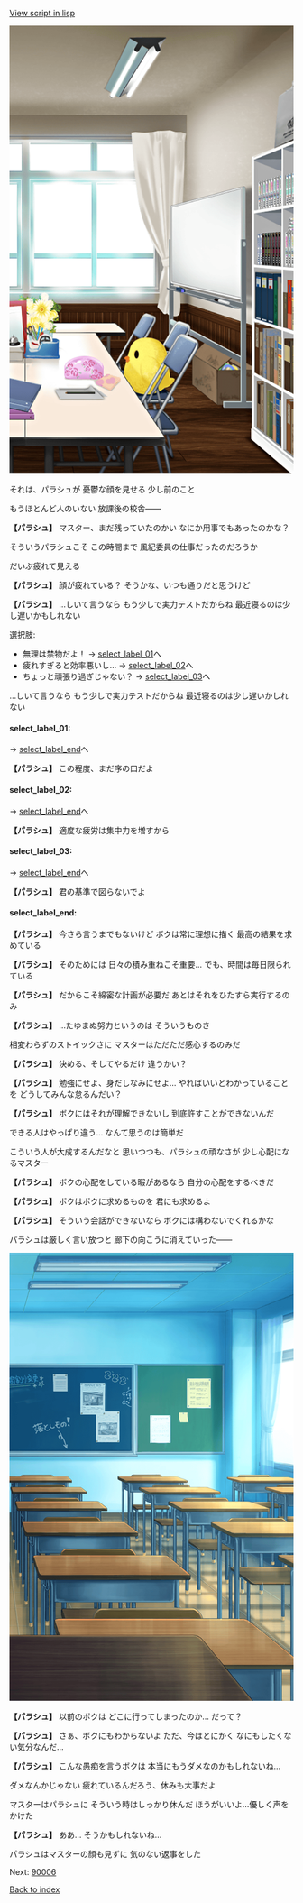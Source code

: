 [View script in lisp](../scripts/20048202.txt)

![student_council_room_daytime.png](../images/backgrounds/student_council_room_daytime.png)

それは、パラシュが
憂鬱な顔を見せる
少し前のこと

もうほとんど人のいない
放課後の校舎――

**【パラシュ】**
マスター、まだ残っていたのかい
なにか用事でもあったのかな？

そういうパラシュこそ
この時間まで
風紀委員の仕事だったのだろうか

だいぶ疲れて見える

**【パラシュ】**
顔が疲れている？
そうかな、いつも通りだと思うけど

**【パラシュ】**
…しいて言うなら
もう少しで実力テストだからね
最近寝るのは少し遅いかもしれない

選択肢:
- 無理は禁物だよ！ → [select_label_01](#select_label_01)へ
- 疲れすぎると効率悪いし… → [select_label_02](#select_label_02)へ
- ちょっと頑張り過ぎじゃない？ → [select_label_03](#select_label_03)へ

…しいて言うなら
もう少しで実力テストだからね
最近寝るのは少し遅いかしれない

#### select_label_01:
 → [select_label_end](#select_label_end)へ

**【パラシュ】**
この程度、まだ序の口だよ

#### select_label_02:
 → [select_label_end](#select_label_end)へ

**【パラシュ】**
適度な疲労は集中力を増すから

#### select_label_03:
 → [select_label_end](#select_label_end)へ

**【パラシュ】**
君の基準で図らないでよ

#### select_label_end:

**【パラシュ】**
今さら言うまでもないけど
ボクは常に理想に描く
最高の結果を求めている

**【パラシュ】**
そのためには
日々の積み重ねこそ重要…
でも、時間は毎日限られている

**【パラシュ】**
だからこそ綿密な計画が必要だ
あとはそれをひたすら実行するのみ

**【パラシュ】**
…たゆまぬ努力というのは
そういうものさ

相変わらずのストイックさに
マスターはただただ感心するのみだ

**【パラシュ】**
決める、そしてやるだけ
違うかい？

**【パラシュ】**
勉強にせよ、身だしなみにせよ…
やればいいとわかっていることを
どうしてみんな怠るんだい？

**【パラシュ】**
ボクにはそれが理解できないし
到底許すことができないんだ

できる人はやっぱり違う…
なんて思うのは簡単だ

こういう人が大成するんだなと
思いつつも、パラシュの頑なさが
少し心配になるマスター

**【パラシュ】**
ボクの心配をしている暇があるなら
自分の心配をするべきだ

**【パラシュ】**
ボクはボクに求めるものを
君にも求めるよ

**【パラシュ】**
そういう会話ができないなら
ボクには構わないでくれるかな

パラシュは厳しく言い放つと
廊下の向こうに消えていった――

![classroom02_morning.png](../images/backgrounds/classroom02_morning.png)

**【パラシュ】**
以前のボクは
どこに行ってしまったのか…
だって？

**【パラシュ】**
さぁ、ボクにもわからないよ
ただ、今はとにかく
なにもしたくない気分なんだ…

**【パラシュ】**
こんな愚痴を言うボクは
本当にもうダメなのかもしれないね…

ダメなんかじゃない
疲れているんだろう、休みも大事だよ

マスターはパラシュに
そういう時はしっかり休んだ
ほうがいいよ…優しく声をかけた

**【パラシュ】**
ああ…
そうかもしれないね…

パラシュはマスターの顔も見ずに
気のない返事をした

Next: [90006](90006.md)

[Back to index](index.md)
